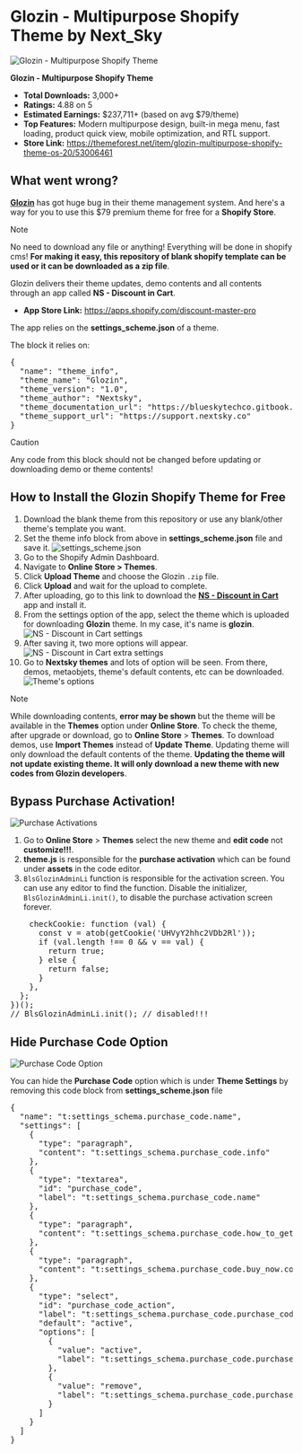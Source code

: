 # Glozin - Multipurpose Shopify Theme by Next_Sky

![Glozin - Multipurpose Shopify Theme](https://github.com/user-attachments/assets/4b883aa7-7792-401a-9d37-370b44cbb0e6)

**Glozin - Multipurpose Shopify Theme**  
- **Total Downloads:** 3,000+
- **Ratings:** 4.88 on 5
- **Estimated Earnings:** $237,711+ (based on avg $79/theme)  
- **Top Features:** Modern multipurpose design, built-in mega menu, fast loading, product quick view, mobile optimization, and RTL support.
- **Store Link:** https://themeforest.net/item/glozin-multipurpose-shopify-theme-os-20/53006461

## What went wrong?
**[Glozin](https://themeforest.net/item/glozin-multipurpose-shopify-theme-os-20/53006461)** has got huge bug in their theme management system. And here's a way for you to use this $79 premium theme for free for a **Shopify Store**.

> [!NOTE]
> No need to download any file or anything! Everything will be done in shopify cms!
> **For making it easy, this repository of blank shopify template can be used or it can be downloaded as a zip file**.

Glozin delivers their theme updates, demo contents and all contents through an app called **NS - Discount in Cart**. 

- **App Store Link:** https://apps.shopify.com/discount-master-pro

The app relies on the **settings_scheme.json** of a theme. 

The block it relies on:

<pre lang="markdown">
{
  "name": "theme_info",
  "theme_name": "Glozin",
  "theme_version": "1.0",
  "theme_author": "Nextsky",
  "theme_documentation_url": "https://blueskytechco.gitbook.io/glozin-shopify",
  "theme_support_url": "https://support.nextsky.co"
}
</pre>

> [!CAUTION]
> Any code from this block should not be changed before updating or downloading demo or theme contents!


## How to Install the Glozin Shopify Theme for Free

1. Download the blank theme from this repository or use any blank/other theme's template you want.
2. Set the theme info block from above in **settings_scheme.json** file and save it.
![settings_scheme.json](https://github.com/user-attachments/assets/3b397db3-a750-445c-911b-2665d7d01d6a)
3. Go to the Shopify Admin Dashboard.
4. Navigate to **Online Store > Themes**.
5. Click **Upload Theme** and choose the Glozin `.zip` file.
6. Click **Upload** and wait for the upload to complete.
7. After uploading, go to this link to download the **[NS - Discount in Cart](https://apps.shopify.com/discount-master-pro)** app and install it.
8. From the settings option of the app, select the theme which is uploaded for downloading **Glozin** theme. In my case, it's name is **glozin**.
![NS - Discount in Cart settings](https://github.com/user-attachments/assets/d793e339-8ab6-4081-9cbe-fc7c4dc24fc3)
9.  After saving it, two more options will appear. <br>
![NS - Discount in Cart extra settings](https://github.com/user-attachments/assets/bc6c1708-31cf-4372-ab03-890d22ada0da)
10. Go to **Nextsky themes** and lots of option will be seen. From there, demos, metaobjets, theme's default contents, etc can be downloaded.
![Theme's options](https://github.com/user-attachments/assets/11f3dc0b-8574-4acb-8624-b7e6cedcc98d)

> [!NOTE]
> While downloading contents, **error may be shown** but the theme will be available in the **Themes** option under **Online Store**. 
> To check the theme, after upgrade or download, go to **Online Store** > **Themes**.
> To download demos, use **Import Themes** instead of **Update Theme**. Updating theme will only download the default contents of the theme.
> **Updating the theme will not update existing theme. It will only download a new theme with new codes from Glozin developers**.


## Bypass Purchase Activation!
![Purchase Activations](https://github.com/user-attachments/assets/0ced77a1-228a-45b5-8a71-02a1309e42dc)


1. Go to **Online Store** > **Themes** select the new theme and **edit code** not **customize!!!**.
2. **theme.js** is responsible for the **purchase activation** which can be found under **assets** in the code editor.
3. `BlsGlozinAdminLi` function is responsible for the activation screen. You can use any editor to find the function. Disable the initializer, `BlsGlozinAdminLi.init()`, to disable the purchase activation screen forever. 

<pre lang="markdown">
    checkCookie: function (val) {
      const v = atob(getCookie('UHVyY2hhc2VDb2Rl'));
      if (val.length !== 0 && v == val) {
        return true;
      } else {
        return false;
      }
    },
  };
})();
// BlsGlozinAdminLi.init(); // disabled!!!
</pre>

## Hide Purchase Code Option

![Purchase Code Option](https://github.com/user-attachments/assets/9efae95f-eae0-40b7-9853-dad7a9761de8)

You can hide the **Purchase Code** option which is under **Theme Settings** by removing this code block from **settings_scheme.json** file

<pre lang="markdown">
{
  "name": "t:settings_schema.purchase_code.name",
  "settings": [
    {
      "type": "paragraph",
      "content": "t:settings_schema.purchase_code.info"
    },
    {
      "type": "textarea",
      "id": "purchase_code",
      "label": "t:settings_schema.purchase_code.name"
    },
    {
      "type": "paragraph",
      "content": "t:settings_schema.purchase_code.how_to_get.content"
    },
    {
      "type": "paragraph",
      "content": "t:settings_schema.purchase_code.buy_now.content"
    },
    {
      "type": "select",
      "id": "purchase_code_action",
      "label": "t:settings_schema.purchase_code.purchase_code_action.label",
      "default": "active",
      "options": [
        {
          "value": "active",
          "label": "t:settings_schema.purchase_code.purchase_code_action.active.label"
        },
        {
          "value": "remove",
          "label": "t:settings_schema.purchase_code.purchase_code_action.remove.label"
        }
      ]
    }
  ]
}
</pre>